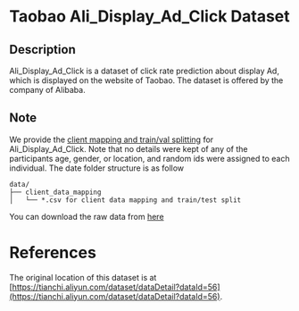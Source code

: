# Taobao Ali_Display_Ad_Click Dataset

## Description
Ali_Display_Ad_Click is a dataset of click rate prediction about display Ad, which is displayed on the website of Taobao. The dataset is offered by the company of Alibaba. 

## Note

We provide the [client mapping and train/val splitting](https://fedscale.eecs.umich.edu/dataset/taobao.tar.gz) for Ali_Display_Ad_Click. Note that no details were kept of any of the participants age, gender, or location, and random ids were assigned to each individual. The date folder structure is as follow
```
data/
├── client_data_mapping
│   └── *.csv for client data mapping and train/test split
```
You can download the raw data from [here](https://www.kaggle.com/pavansanagapati/ad-displayclick-data-on-taobaocom)
# References
The original location of this dataset is at
[https://tianchi.aliyun.com/dataset/dataDetail?dataId=56](https://tianchi.aliyun.com/dataset/dataDetail?dataId=56).

